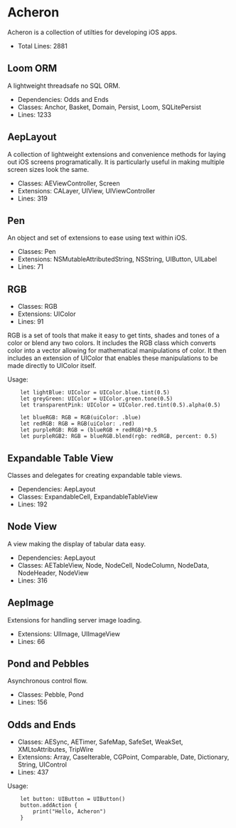 # Acheron

Acheron is a collection of utilties for developing iOS apps.

* Total Lines: 2881


## Loom ORM

A lightweight threadsafe no SQL ORM.

* Dependencies: Odds and Ends
* Classes: Anchor, Basket, Domain, Persist, Loom, SQLitePersist
* Lines: 1233


## AepLayout

A collection of lightweight extensions and convenience methods for laying out iOS screens programatically.  It is particularly useful in making multiple screen sizes look the same.

* Classes: AEViewController, Screen
* Extensions: CALayer, UIView, UIViewController
* Lines: 319


## Pen

An object and set of extensions to ease using text within iOS.

* Classes: Pen
* Extensions: NSMutableAttributedString, NSString, UIButton, UILabel
* Lines: 71


## RGB

* Classes: RGB
* Extensions: UIColor
* Lines: 91

RGB is a set of tools that make it easy to get tints, shades and tones of a color or blend any two colors.  It includes the RGB class which converts color into a vector allowing for mathematical manipulations of color.  It then includes an extension of UIColor that enables these manipulations to be made directly to UIColor itself.

Usage:
```
    let lightBlue: UIColor = UIColor.blue.tint(0.5)
    let greyGreen: UIColor = UIColor.green.tone(0.5)
    let transparentPink: UIColor = UIColor.red.tint(0.5).alpha(0.5)

    let blueRGB: RGB = RGB(uiColor: .blue)
    let redRGB: RGB = RGB(uiColor: .red)
    let purpleRGB: RGB = (blueRGB + redRGB)*0.5
    let purpleRGB2: RGB = blueRGB.blend(rgb: redRGB, percent: 0.5)
```


## Expandable Table View

Classes and delegates for creating expandable table views.

* Dependencies: AepLayout
* Classes: ExpandableCell, ExpandableTableView
* Lines: 192

## Node View

A view making the display of tabular data easy.

* Dependencies: AepLayout
* Classes: AETableView, Node, NodeCell, NodeColumn, NodeData, NodeHeader, NodeView
* Lines: 316

## AepImage

Extensions for handling server image loading.

* Extensions: UIImage, UIImageView
* Lines: 66

## Pond and Pebbles

Asynchronous control flow.

* Classes: Pebble, Pond
* Lines: 156

## Odds and Ends

* Classes: AESync, AETimer, SafeMap, SafeSet, WeakSet, XMLtoAttributes, TripWire
* Extensions: Array, CaseIterable, CGPoint, Comparable, Date, Dictionary, String, UIControl
* Lines: 437

Usage:
```
    let button: UIButton = UIButton()
    button.addAction {
        print("Hello, Acheron")
    }
```
